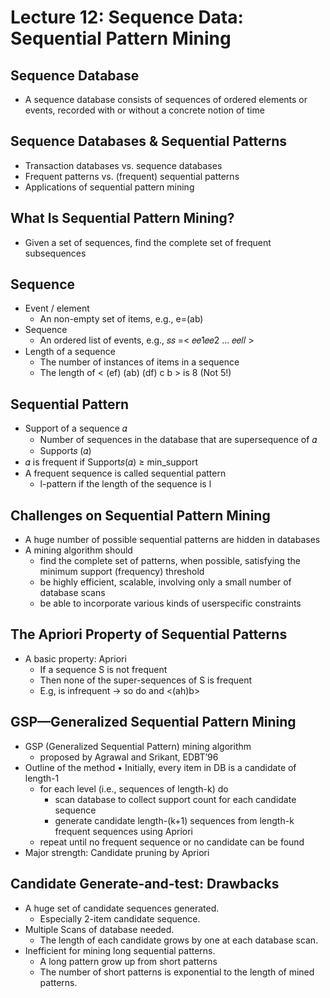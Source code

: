 # Lecture 12: Sequence Data: Sequential Pattern Mining
## Sequence Database
* A sequence database consists of sequences of ordered elements or events, recorded with or without a concrete notion of time
## Sequence Databases & Sequential Patterns
* Transaction databases vs. sequence databases
* Frequent patterns vs. (frequent) sequential patterns
* Applications of sequential pattern mining
## What Is Sequential Pattern Mining?
* Given a set of sequences, find the complete set of frequent subsequences
## Sequence
* Event / element
  * An non-empty set of items, e.g., e=(ab)
* Sequence
  * An ordered list of events, e.g., 𝑠𝑠 =< 𝑒𝑒1𝑒𝑒2 … 𝑒𝑒𝑙𝑙 >
* Length of a sequence
  * The number of instances of items in a sequence
  * The length of < (ef) (ab) (df) c b > is 8 (Not 5!)
## Sequential Pattern
* Support of a sequence 𝛼
  *  Number of sequences in the database that are supersequence of 𝛼
  * Support𝑠 (𝛼)
* 𝛼 is frequent if Support𝑠(𝛼) ≥ min_support
* A frequent sequence is called sequential pattern
  * l-pattern if the length of the sequence is l
## Challenges on Sequential Pattern Mining
* A huge number of possible sequential patterns are hidden in databases
* A mining algorithm should
  * find the complete set of patterns, when possible, satisfying the minimum support (frequency) threshold
  * be highly efficient, scalable, involving only a small number of database scans
  * be able to incorporate various kinds of userspecific constraints
## The Apriori Property of Sequential Patterns
* A basic property: Apriori
  * If a sequence S is not frequent
  * Then none of the super-sequences of S is frequent
  * E.g, <hb> is infrequent -> so do <hab> and <(ah)b>
## GSP—Generalized Sequential Pattern Mining
* GSP (Generalized Sequential Pattern) mining algorithm
  * proposed by Agrawal and Srikant, EDBT’96
* Outline of the method
• Initially, every item in DB is a candidate of length-1
  * for each level (i.e., sequences of length-k) do
    * scan database to collect support count for each candidate sequence
    * generate candidate length-(k+1) sequences from length-k frequent sequences using Apriori
  * repeat until no frequent sequence or no candidate can be found
* Major strength: Candidate pruning by Apriori
## Candidate Generate-and-test: Drawbacks
* A huge set of candidate sequences generated.
  * Especially 2-item candidate sequence.
* Multiple Scans of database needed.
  * The length of each candidate grows by one at each database scan.
* Inefficient for mining long sequential patterns.
  * A long pattern grow up from short patterns
  * The number of short patterns is exponential to the length of mined patterns.

